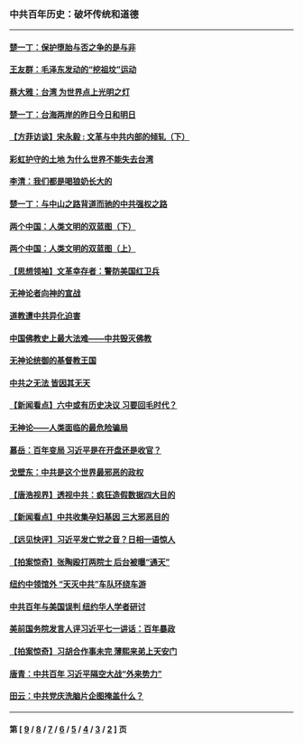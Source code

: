 ### 中共百年历史：破坏传统和道德
---
#### [楚一丁：保护堕胎与否之争的是与非](../../pages/nf1176114/n13815642.md?10070430) 
#### [王友群：毛泽东发动的“挖祖坟”运动](../../pages/nf1176114/n13723639.md?10070430) 
#### [蔡大雅：台湾 为世界点上光明之灯](../../pages/nf1176114/n13531530.md?10070430) 
#### [楚一丁：台海两岸的昨日今日和明日](../../pages/nf1176114/n13531468.md?10070430) 
#### [【方菲访谈】宋永毅 : 文革与中共内部的倾轧（下）](../../pages/nf1176114/n13486836.md?10070430) 
#### [彩虹护守的土地 为什么世界不能失去台湾](../../pages/nf1176114/n13476849.md?10070430) 
#### [李清：我们都是喝狼奶长大的](../../pages/nf1176114/n13471478.md?10070430) 
#### [楚一丁：与中山之路背道而驰的中共强权之路](../../pages/nf1176114/n13437270.md?10070430) 
#### [两个中国：人类文明的双蓝图（下）](../../pages/nf1176114/n13423132.md?10070430) 
#### [两个中国：人类文明的双蓝图（上）](../../pages/nf1176114/n13422687.md?10070430) 
#### [【思想领袖】文革幸存者：警防美国红卫兵](../../pages/nf1176114/n13339289.md?10070430) 
#### [无神论者向神的宣战](../../pages/nf1176114/n13281535.md?10070430) 
#### [道教遭中共异化迫害](../../pages/nf1176114/n13281463.md?10070430) 
#### [中国佛教史上最大法难——中共毁灭佛教](../../pages/nf1176114/n13281397.md?10070430) 
#### [无神论统御的基督教王国](../../pages/nf1176114/n13281280.md?10070430) 
#### [中共之无法 皆因其无天](../../pages/nf1176114/n13281088.md?10070430) 
#### [【新闻看点】六中或有历史决议 习要回毛时代？](../../pages/nf1176114/n13222895.md?10070430) 
#### [无神论——人类面临的最危险骗局](../../pages/nf1176114/n13196137.md?10070430) 
#### [慕岳：百年变局 习近平是在开盘还是收官？](../../pages/nf1176114/n13206516.md?10070430) 
#### [戈壁东：中共是这个世界最邪恶的政权](../../pages/nf1176114/n13085641.md?10070430) 
#### [【唐浩视界】透视中共：疯狂造假数据四大目的](../../pages/nf1176114/n13080590.md?10070430) 
#### [【新闻看点】中共收集孕妇基因 三大邪恶目的](../../pages/nf1176114/n13077182.md?10070430) 
#### [【远见快评】习近平发亡党之音？日相一语惊人](../../pages/nf1176114/n13074809.md?10070430) 
#### [【拍案惊奇】张陶殴打两院士 后台被曝“通天”](../../pages/nf1176114/n13070496.md?10070430) 
#### [纽约中领馆外 “天灭中共”车队环绕车游](../../pages/nf1176114/n13070693.md?10070430) 
#### [中共百年与美国误判 纽约华人学者研讨](../../pages/nf1176114/n13067969.md?10070430) 
#### [美前国务院发言人评习近平七一讲话：百年暴政](../../pages/nf1176114/n13066986.md?10070430) 
#### [【拍案惊奇】习胡合作事未完 薄熙来弟上天安门](../../pages/nf1176114/n13065867.md?10070430) 
#### [唐青：中共百年 习近平隔空大战“外来势力”](../../pages/nf1176114/n13065976.md?10070430) 
#### [田云：中共党庆洗脑片企图掩盖什么？](../../pages/nf1176114/n13064395.md?10070430) 

---
#### 第 [ [9](./9.md?10070430) / [8](./8.md?10070430) / [7](./7.md?10070430) / [6](./6.md?10070430) / [5](./5.md?10070430) / [4](./4.md?10070430) / [3](./3.md?10070430) / [2](./2.md?10070430) ] 页
